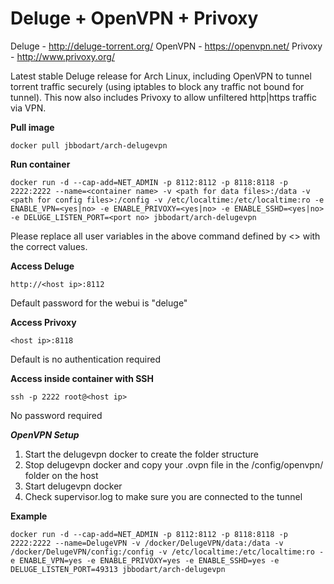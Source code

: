 Deluge + OpenVPN + Privoxy
==========================

Deluge - http://deluge-torrent.org/
OpenVPN - https://openvpn.net/
Privoxy - http://www.privoxy.org/

Latest stable Deluge release for Arch Linux, including OpenVPN to tunnel torrent traffic securely (using iptables to block any traffic not bound for tunnel). This now also includes Privoxy to allow unfiltered http|https traffic via VPN.

**Pull image**

```
docker pull jbbodart/arch-delugevpn
```

**Run container**

```
docker run -d --cap-add=NET_ADMIN -p 8112:8112 -p 8118:8118 -p 2222:2222 --name=<container name> -v <path for data files>:/data -v <path for config files>:/config -v /etc/localtime:/etc/localtime:ro -e ENABLE_VPN=<yes|no> -e ENABLE_PRIVOXY=<yes|no> -e ENABLE_SSHD=<yes|no> -e DELUGE_LISTEN_PORT=<port no> jbbodart/arch-delugevpn
```

Please replace all user variables in the above command defined by <> with the correct values.

**Access Deluge**

```
http://<host ip>:8112
```

Default password for the webui is "deluge"

**Access Privoxy**

```
<host ip>:8118
```

Default is no authentication required

**Access inside container with SSH**

```
ssh -p 2222 root@<host ip>
```

No password required

***OpenVPN Setup***

1. Start the delugevpn docker to create the folder structure
2. Stop delugevpn docker and copy your .ovpn file in the /config/openvpn/ folder on the host
3. Start delugevpn docker
4. Check supervisor.log to make sure you are connected to the tunnel

**Example**

```
docker run -d --cap-add=NET_ADMIN -p 8112:8112 -p 8118:8118 -p 2222:2222 --name=DelugeVPN -v /docker/DelugeVPN/data:/data -v /docker/DelugeVPN/config:/config -v /etc/localtime:/etc/localtime:ro -e ENABLE_VPN=yes -e ENABLE_PRIVOXY=yes -e ENABLE_SSHD=yes -e DELUGE_LISTEN_PORT=49313 jbbodart/arch-delugevpn
```
